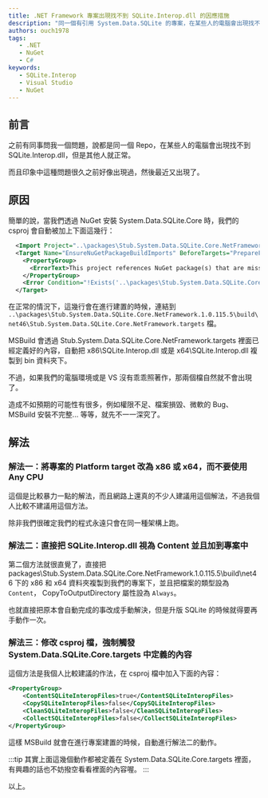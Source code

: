 ```yaml
---
title: .NET Framework 專案出現找不到 SQLite.Interop.dll 的因應措施
description: "同一個有引用 System.Data.SQLite 的專案，在某些人的電腦會出現找不到 SQLite.Interop.dll 的問題，有的人不會。這篇就來分享如果電腦出現找不到 SQLite.Interop.dll 錯誤訊息的因應之道。"
authors: ouch1978
tags: 
   - .NET
   - NuGet
   - C#
keywords: 
   - SQLite.Interop
   - Visual Studio
   - NuGet
---
```


## 前言

之前有同事問我一個問題，說都是同一個 Repo，在某些人的電腦會出現找不到 SQLite.Interop.dll，但是其他人就正常。

而且印象中這種問題很久之前好像出現過，然後最近又出現了。

<!--truncate-->

## 原因

簡單的說，當我們透過 NuGet 安裝 System.Data.SQLite.Core 時，我們的 csproj 會自動被加上下面這幾行：

```xml title="xxx.csproj"
  <Import Project="..\packages\Stub.System.Data.SQLite.Core.NetFramework.1.0.115.5\build\net46\Stub.System.Data.SQLite.Core.NetFramework.targets" Condition="Exists('..\packages\Stub.System.Data.SQLite.Core.NetFramework.1.0.115.5\build\net46\Stub.System.Data.SQLite.Core.NetFramework.targets')" />
  <Target Name="EnsureNuGetPackageBuildImports" BeforeTargets="PrepareForBuild">
    <PropertyGroup>
      <ErrorText>This project references NuGet package(s) that are missing on this computer. Use NuGet Package Restore to download them.  For more information, see http://go.microsoft.com/fwlink/?LinkID=322105. The missing file is {0}.</ErrorText>
    </PropertyGroup>
    <Error Condition="!Exists('..\packages\Stub.System.Data.SQLite.Core.NetFramework.1.0.115.5\build\net46\Stub.System.Data.SQLite.Core.NetFramework.targets')" Text="$([System.String]::Format('$(ErrorText)', '..\packages\Stub.System.Data.SQLite.Core.NetFramework.1.0.115.5\build\net46\Stub.System.Data.SQLite.Core.NetFramework.targets'))" />
  </Target>
```

在正常的情況下，這幾行會在進行建置的時候，連結到 `..\packages\Stub.System.Data.SQLite.Core.NetFramework.1.0.115.5\build\net46\Stub.System.Data.SQLite.Core.NetFramework.targets` 檔。

MSBuild 會透過 Stub.System.Data.SQLite.Core.NetFramework.targets 裡面已經定義好的內容，自動把 x86\SQLite.Interop.dll 或是 x64\SQLite.Interop.dll 複製到 bin 資料夾下。

不過，如果我們的電腦環境或是 VS 沒有乖乖照著作，那兩個檔自然就不會出現了。

造成不如預期的可能性有很多，例如權限不足、檔案損毀、微軟的 Bug、MSBuild 安裝不完整... 等等，就先不一一深究了。

## 解法

### 解法一：將專案的 Platform target 改為 x86 或 x64，而不要使用 Any CPU

這個是比較暴力一點的解法，而且網路上還真的不少人建議用這個解法，不過我個人比較不建議用這個方法。

除非我們很確定我們的程式永遠只會在同一種架構上跑。

### 解法二：直接把 SQLite.Interop.dll 視為 Content 並且加到專案中

第二個方法就很直覺了，直接把 packages\Stub.System.Data.SQLite.Core.NetFramework.1.0.115.5\build\net46 下的 x86 和 x64 資料夾複製到我們的專案下，並且把檔案的類型設為 `Content`， CopyToOutputDirectory 屬性設為 `Always`。

也就直接把原本會自動完成的事改成手動解決，但是升版 SQLite 的時候就得要再手動作一次。

### 解法三：修改 csproj 檔，強制觸發 System.Data.SQLite.Core.targets 中定義的內容

這個方法是我個人比較建議的作法，在 csproj 檔中加入下面的內容：

```xml title="xxx.csproj"
<PropertyGroup> 
    <ContentSQLiteInteropFiles>true</ContentSQLiteInteropFiles>
    <CopySQLiteInteropFiles>false</CopySQLiteInteropFiles>
    <CleanSQLiteInteropFiles>false</CleanSQLiteInteropFiles>
    <CollectSQLiteInteropFiles>false</CollectSQLiteInteropFiles>
</PropertyGroup>
```

這樣 MSBuild 就會在進行專案建置的時候，自動進行解法二的動作。

:::tip
其實上面這幾個動作都被定義在 System.Data.SQLite.Core.targets 裡面，有興趣的話也不妨撥空看看裡面的內容喔。
:::

以上。
